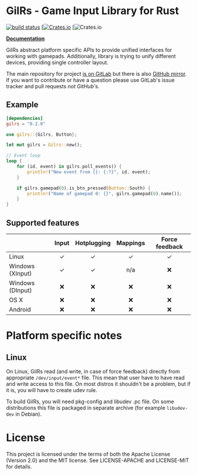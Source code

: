 GilRs - Game Input Library for Rust
===================================

[![build status](https://gitlab.com/Arvamer/gilrs/badges/master/build.svg)](https://gitlab.com/Arvamer/gilrs/commits/master)
[[![Crates.io](https://img.shields.io/crates/v/gilrs.svg)](https://crates.io/crates/gilrs)
[![Crates.io](https://img.shields.io/crates/l/gilrs.svg)

[**Documentation**](https://arvamer.gitlab.io/gilrs/doc/gilrs/)

GilRs abstract platform specific APIs to provide unified interfaces for working with gamepads.
Additionally, library is trying to unify different devices, providing single controller layout.

The main repository for project [is on GitLab](https://gitlab.com/Arvamer/gilrs)
but there is also [GitHub mirror](https://github.com/Arvamer/gilrs). If you want
to contribute or have a question please use GitLab's issue tracker and pull
requests *not GitHub's*.


Example
-------

```toml
[dependencies]
gilrs = "0.2.0"
```

```rust
use gilrs::{Gilrs, Button};

let mut gilrs = Gilrs::new();

// Event loop
loop {
    for (id, event) in gilrs.poll_events() {
        println!("New event from {}: {:?}", id, event);
    }

    if gilrs.gamepad(0).is_btn_pressed(Button::South) {
        println!("Name of gamepad 0: {}", gilrs.gamepad(0).name());
    }
}
```

Supported features
------------------

|                  | Input | Hotplugging | Mappings | Force feedback |
|------------------|:-----:|:-----------:|:--------:|:--------------:|
| Linux            |   ✓   |      ✓      |     ✓    |        ✓       |
| Windows (XInput) |   ✓   |      ✓      |    n/a   |        ❌      |
| Windows (DInput) |   ❌  |      ❌     |     ❌   |        ❌      |
| OS X             |   ❌  |      ❌     |     ❌   |        ❌      |
| Android          |   ❌  |      ❌     |     ❌   |        ❌      |

Platform specific notes
======================

Linux
-----

On Linux, GilRs read (and write, in case of force feedback) directly from appropriate
`/dev/input/event*` file. This mean that user have to have read and write access to this file.
On most distros it shouldn't be a problem, but if it is, you will have to create udev rule.

To build GilRs, you will need pkg-config and libudev .pc file. On some
distributions this file is packaged in separate archive (for example `libudev-dev` in Debian).

License
=======

This project is licensed under the terms of both the Apache License (Version 2.0) and the MIT
license. See LICENSE-APACHE and LICENSE-MIT for details.

